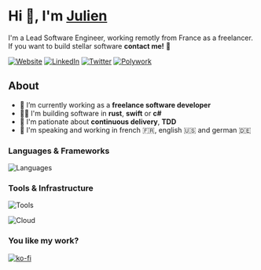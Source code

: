 # Hi 👋, I'm [Julien][website-url]

I'm a Lead Software Engineer, working remotly from France as a freelancer. If you want to build stellar software **contact me!** 🚀

[![Website](https://img.shields.io/badge/website-FF5D01?style=for-the-badge&logo=astro&logoColor=white)][website-url]
[![LinkedIn](https://img.shields.io/badge/linkedin-0077B5?style=for-the-badge&logo=linkedin&logoColor=white)][linkedin-url]
[![Twitter](https://img.shields.io/badge/twitter-1DA1F2?style=for-the-badge&logo=twitter&logoColor=white)][twitter-url]
[![Polywork](https://img.shields.io/badge/polywork-543DE0?style=for-the-badge&logo=polywork)][polywork-url]

## About

- 💼 I’m currently working as a **freelance software developer**
- 👨‍💻 I'm building software in **rust**, **swift** or **c#**
- 🚚 I'm pationate about **continuous delivery**, **TDD**
- 💬 I'm speaking and working in french 🇫🇷, english 🇺🇸 and german 🇩🇪

### Languages & Frameworks

![Languages](https://skillicons.dev/icons?i=rust,swift,cs,js,lua,actix,dotnet,htmx,wasm,astro,solidjs,tailwind)

### Tools & Infrastructure

![Tools](https://skillicons.dev/icons?i=neovim,rider,webstorm,docker,apple,linux)

![Cloud](https://skillicons.dev/icons?i=github,githubactions,sentry,postgres,redis,kafka,kubernetes)

### You like my work?

[![ko-fi](https://ko-fi.com/img/githubbutton_sm.svg)](https://ko-fi.com/G2G6FFWQ7)

[linkedin-url]: <https://www.linkedin.com/in/julienmontagut>
[polywork-url]: <https://polywork.com/julienmontagut>
[twitter-url]: <https://twitter.com/julienmontagut>
[website-url]: <https://julienmontagut.com>
